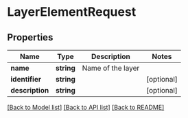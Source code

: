 # LayerElementRequest

## Properties
Name | Type | Description | Notes
------------ | ------------- | ------------- | -------------
**name** | **string** | Name of the layer | 
**identifier** | **string** |  | [optional] 
**description** | **string** |  | [optional] 

[[Back to Model list]](../README.md#documentation-for-models) [[Back to API list]](../README.md#documentation-for-api-endpoints) [[Back to README]](../README.md)



